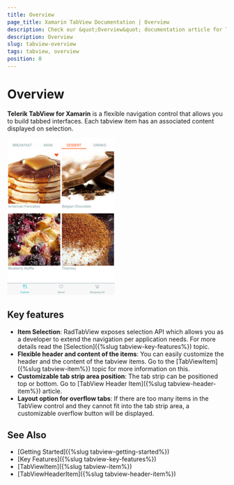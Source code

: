 ```yaml
---
title: Overview
page_title: Xamarin TabView Documentation | Overview
description: Check our &quot;Overview&quot; documentation article for Telerik TabView for Xamarin control.
description: Overview
slug: tabview-overview
tags: tabview, overview
position: 0
---
```


# Overview

**Telerik TabView for Xamarin** is a flexible navigation control that allows you to build tabbed interfaces. Each tabview item has an associated content displayed on selection.

![TabView example](images/tabview-overview.png) 

## Key features

* **Item Selection**: RadTabView exposes selection API which allows you as a developer to extend the navigation per application needs. For more details read the [Selection]({%slug tabview-key-features%}) topic.
* **Flexible header and content of the items**: You can easily customize the header and the content of the tabview items. Go to the [TabViewItem]({%slug tabview-item%}) topic for more information on this.
* **Customizable tab strip area position**: The tab strip can be positioned top or bottom. Go to [TabView Header Item]({%slug tabview-header-item%}) article.
* **Layout option for overflow tabs**: If there are too many items in the TabView control and they cannot fit into the tab strip area, a customizable overflow button will be displayed. 

## See Also

- [Getting Started]({%slug tabview-getting-started%})
- [Key Features]({%slug tabview-key-features%})
- [TabViewItem]({%slug tabview-item%})
- [TabViewHeaderItem]({%slug tabview-header-item%})
